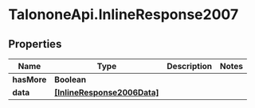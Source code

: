 # TalononeApi.InlineResponse2007

## Properties
Name | Type | Description | Notes
------------ | ------------- | ------------- | -------------
**hasMore** | **Boolean** |  | 
**data** | [**[InlineResponse2006Data]**](InlineResponse2006Data.md) |  | 


